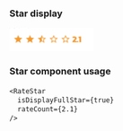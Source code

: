 ### Star display

<img src="https://raw.githubusercontent.com/thinnakrit/react-ratestar-code/master/Screen%20Shot%202563-05-02%20at%2018.22.41.png" width="150" />

### Star component usage

```
<RateStar
  isDisplayFullStar={true}
  rateCount={2.1}
/>
```
